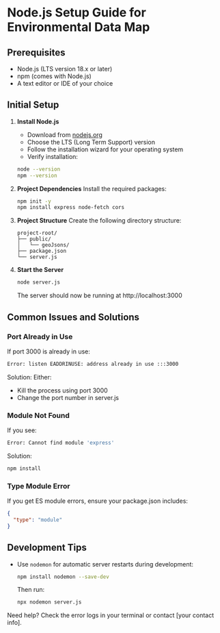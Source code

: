# Node.js Setup Guide for Environmental Data Map

## Prerequisites
- Node.js (LTS version 18.x or later)
- npm (comes with Node.js)
- A text editor or IDE of your choice

## Initial Setup

1. **Install Node.js**
   - Download from [nodejs.org](https://nodejs.org)
   - Choose the LTS (Long Term Support) version
   - Follow the installation wizard for your operating system
   - Verify installation:
   ```bash
   node --version
   npm --version
   ```

2. **Project Dependencies**
   Install the required packages:
   ```bash
   npm init -y
   npm install express node-fetch cors
   ```

3. **Project Structure**
   Create the following directory structure:
   ```
   project-root/
   ├── public/
   │   └── geoJsons/
   ├── package.json
   └── server.js
   ```

4. **Start the Server**
   ```bash
   node server.js
   ```
   The server should now be running at http://localhost:3000

## Common Issues and Solutions

### Port Already in Use
If port 3000 is already in use:
```bash
Error: listen EADDRINUSE: address already in use :::3000
```
Solution: Either:
- Kill the process using port 3000
- Change the port number in server.js

### Module Not Found
If you see:
```bash
Error: Cannot find module 'express'
```
Solution:
```bash
npm install
```

### Type Module Error
If you get ES module errors, ensure your package.json includes:
```json
{
  "type": "module"
}
```

## Development Tips
- Use `nodemon` for automatic server restarts during development:
  ```bash
  npm install nodemon --save-dev
  ```
  Then run:
  ```bash
  npx nodemon server.js
  ```

Need help? Check the error logs in your terminal or contact [your contact info].

